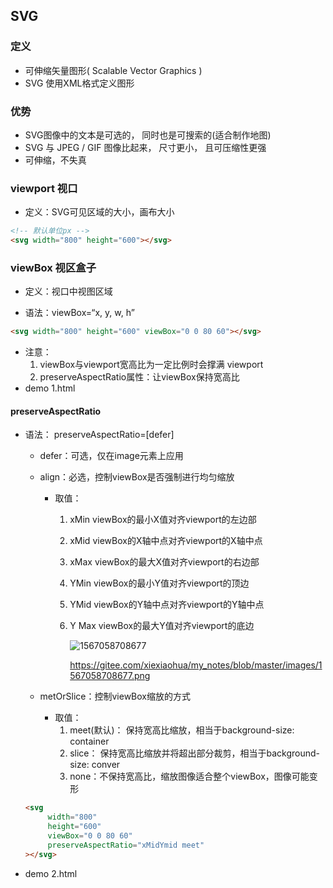 ## SVG

### 定义

+ 可伸缩矢量图形( Scalable Vector Graphics )
+ SVG 使用XML格式定义图形

### 优势

+ SVG图像中的文本是可选的， 同时也是可搜索的(适合制作地图)
+ SVG 与 JPEG / GIF 图像比起来， 尺寸更小， 且可压缩性更强
+ 可伸缩，不失真

### viewport 视口

+ 定义：SVG可见区域的大小，画布大小

```html
<!-- 默认单位px -->
<svg width="800" height="600"></svg>
```

### viewBox 视区盒子

+ 定义：视口中视图区域

+ 语法：viewBox=“x, y, w, h”

```html
<svg width="800" height="600" viewBox="0 0 80 60"></svg>
```

+ 注意：
  1. viewBox与viewport宽高比为一定比例时会撑满 viewport
  2. preserveAspectRatio属性：让viewBox保持宽高比
+ demo  1.html

#### preserveAspectRatio

+ 语法： preserveAspectRatio=[defer]<align><metOrSlice>

  + defer：可选，仅在image元素上应用

  + align：必选，控制viewBox是否强制进行均匀缩放

    + 取值： 

      1. xMin  viewBox的最小X值对齐viewport的左边部

      2. xMid  viewBox的X轴中点对齐viewport的X轴中点

      3. xMax viewBox的最大X值对齐viewport的右边部

      4. YMin  viewBox的最小Y值对齐viewport的顶边

      5. YMid  viewBox的Y轴中点对齐viewport的Y轴中点

      6. Y Max viewBox的最大Y值对齐viewport的底边

         ![1567058708677](https://gitee.com/xiexiaohua/my_notes/blob/master/images/1567058708677.png)

         https://gitee.com/xiexiaohua/my_notes/blob/master/images/1567058708677.png

  + metOrSlice：控制viewBox缩放的方式

    + 取值：
      1. meet(默认)： 保持宽高比缩放，相当于background-size: container
      2. slice： 保持宽高比缩放并将超出部分裁剪，相当于background-size:  conver
      3. none：不保持宽高比，缩放图像适合整个viewBox，图像可能变形

  ```html
  <svg 
       width="800" 
       height="600" 
       viewBox="0 0 80 60"
       preserveAspectRatio="xMidYmid meet"
  ></svg>
  ```

+ demo  2.html